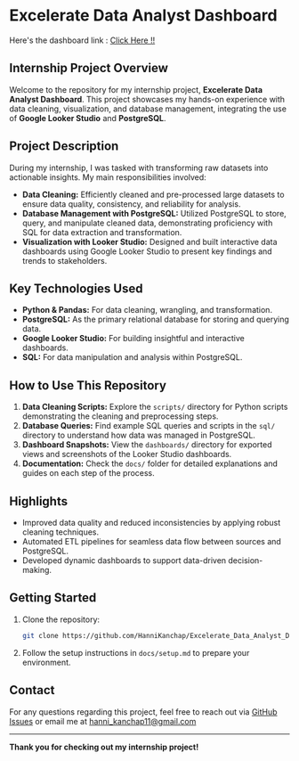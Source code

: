 # Excelerate Data Analyst Dashboard

Here's the dashboard link : [Click Here !!](https://lookerstudio.google.com/s/h89ND_jWLUU)
## Internship Project Overview

Welcome to the repository for my internship project, **Excelerate Data Analyst Dashboard**. This project showcases my hands-on experience with data cleaning, visualization, and database management, integrating the use of **Google Looker Studio** and **PostgreSQL**.

## Project Description

During my internship, I was tasked with transforming raw datasets into actionable insights. My main responsibilities involved:

- **Data Cleaning:** Efficiently cleaned and pre-processed large datasets to ensure data quality, consistency, and reliability for analysis.
- **Database Management with PostgreSQL:** Utilized PostgreSQL to store, query, and manipulate cleaned data, demonstrating proficiency with SQL for data extraction and transformation.
- **Visualization with Looker Studio:** Designed and built interactive data dashboards using Google Looker Studio to present key findings and trends to stakeholders.

## Key Technologies Used

- **Python & Pandas:** For data cleaning, wrangling, and transformation.
- **PostgreSQL:** As the primary relational database for storing and querying data.
- **Google Looker Studio:** For building insightful and interactive dashboards.
- **SQL:** For data manipulation and analysis within PostgreSQL.

## How to Use This Repository

1. **Data Cleaning Scripts:** Explore the `scripts/` directory for Python scripts demonstrating the cleaning and preprocessing steps.
2. **Database Queries:** Find example SQL queries and scripts in the `sql/` directory to understand how data was managed in PostgreSQL.
3. **Dashboard Snapshots:** View the `dashboards/` directory for exported views and screenshots of the Looker Studio dashboards.
4. **Documentation:** Check the `docs/` folder for detailed explanations and guides on each step of the process.

## Highlights

- Improved data quality and reduced inconsistencies by applying robust cleaning techniques.
- Automated ETL pipelines for seamless data flow between sources and PostgreSQL.
- Developed dynamic dashboards to support data-driven decision-making.

## Getting Started

1. Clone the repository:
   ```bash
   git clone https://github.com/HanniKanchap/Excelerate_Data_Analyst_Dasboard.git
   ```
2. Follow the setup instructions in `docs/setup.md` to prepare your environment.

## Contact

For any questions regarding this project, feel free to reach out via [GitHub Issues](https://github.com/HanniKanchap/Excelerate_Data_Analyst_Dasboard/issues) or email me at hanni_kanchap11@gmail.com

---

**Thank you for checking out my internship project!**
